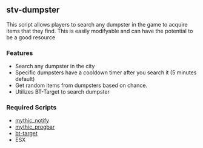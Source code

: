 ## stv-dumpster
This script allows players to search any dumpster in the game to acquire items that they find. This is easily modifyable and can have the potential to be a good resource

### Features
* Search any dumpster in the city
* Specific dumpsters have a cooldown timer after you search it (5 minutes default)
* Get random items from dumpsters based on chance.
* Utilizes BT-Target to search dumpster

### Required Scripts
* [mythic_notify](https://github.com/JayMontana36/mythic_notify)
* [mythic_progbar](https://github.com/HalCroves/mythic_progbar)
* [bt-target](https://github.com/brentN5/bt-target)
* ESX
